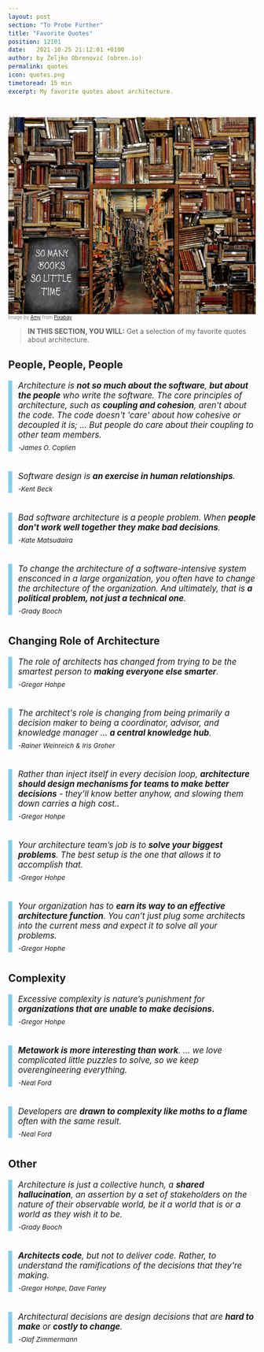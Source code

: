 ```yaml
---
layout: post
section: "To Probe Further"
title: "Favorite Quotes"
position: 12101
date:   2021-10-25 21:12:01 +0100
author: by Željko Obrenović (obren.io)
permalink: quotes
icon: quotes.png
timetoread: 15 min
excerpt: My favorite quotes about architecture.


---
```

<img style="margin-top: -20px; width: 100%; height: 400px; object-fit: cover" 
     src="assets/images/arch/books-g1b2675255_1920.jpg">
<div style="font-size: 70%; margin-top: -16px; color: grey; margin-bottom: 12px">
Image by <a href="https://pixabay.com/users/prettysleepy-2973588/?utm_source=link-attribution&amp;utm_medium=referral&amp;utm_campaign=image&amp;utm_content=5430104">Amy</a> from <a href="https://pixabay.com//?utm_source=link-attribution&amp;utm_medium=referral&amp;utm_campaign=image&amp;utm_content=5430104">Pixabay</a>
</div>

> **IN THIS SECTION, YOU WILL:** Get a selection of my favorite quotes about architecture.

<style>
 .favorite-quote {
     border-left: 8px solid skyblue;
     padding-left: 12px;
     margin-top: 20px;
     margin-bottom: 40px;
     font-size: 120%;
     font-style: italic;
 }
 .author {
     margin-top: 8px;
     font-size: 80%;
 }
</style>

## People, People, People

<div class="favorite-quote">
Architecture is <b>not so much about the software</b>, <b>but about the people</b> who write the software. The core principles of architecture, such as <b>coupling and cohesion</b>, aren't about the code. The code doesn't 'care' about how cohesive or decoupled it is; … But people do care about their coupling to other team members. <div class="author">-James O. Coplien</div>
</div>

<div class="favorite-quote">
Software design is <b>an exercise in human relationships</b>.
<div class="author">-Kent Beck</div>
</div>

<div class="favorite-quote">
Bad software architecture is a people problem. When <b>people don't work well together they make bad decisions</b>.
<div class="author">-Kate Matsudaira</div>
</div>

<div class="favorite-quote">
To change the architecture of a software-intensive system ensconced in a large organization, you often have to change the architecture of the organization. And ultimately, that is <b>a political problem, not just a technical one</b>.
<div class="author">-Grady Booch</div>
</div>

## Changing Role of Architecture

<div class="favorite-quote">
The role of architects has changed from trying to be the smartest person to <b>making everyone else smarter</b>.
<div class="author">-Gregor Hohpe</div>
</div>

<div class="favorite-quote">
The architect's role is changing from being primarily a decision maker to being a coordinator, advisor, and knowledge manager ... <b>a central knowledge hub</b>.
<div class="author">-Rainer Weinreich & Iris Groher</div>
</div>

<div class="favorite-quote">
Rather than inject itself in every decision loop, <b>architecture should design mechanisms for teams to make better decisions</b> - they’ll know better anyhow, and slowing them down carries a high cost..
<div class="author">-Gregor Hohpe</div>
</div>

<div class="favorite-quote">
Your architecture team’s job is to <b>solve your biggest problems</b>. The best setup is the one that allows it to accomplish that.
<div class="author">-Gregor Hohpe</div>
</div>

<div class="favorite-quote">
Your organization has to <b>earn its way to an effective architecture function</b>. You can’t just plug some architects into the current mess and expect it to solve all your problems.
<div class="author">-Gregor Hophe</div>
</div>

## Complexity

<div class="favorite-quote">
Excessive complexity is nature’s punishment for <b>organizations that are unable to make decisions.</b>
<div class="author">-Gregor Hohpe</div>
</div>

<div class="favorite-quote">
<b>Metawork is more interesting than work</b>. ... we love complicated little puzzles to solve, so we keep overengineering everything.
<div class="author">-Neal Ford</div>
</div>

<div class="favorite-quote">
Developers are <b>drawn to complexity like moths to a flame</b> often with the same result.
<div class="author">-Neal Ford</div>
</div>


## Other
 
<div class="favorite-quote">
Architecture is just a collective hunch, a <b>shared hallucination</b>, an assertion by a set of stakeholders on the nature of their observable world, be it a world that is or a world as they wish it to be.
<div class="author">-Grady Booch</div>
</div>
 
<div class="favorite-quote">
<b>Architects code</b>, but not to deliver code. Rather, to understand the ramifications of the decisions that they're making.
<div class="author">-Gregor Hohpe, Dave Farley</div>
</div>

<div class="favorite-quote">
Architectural decisions are design decisions that are <b>hard to make</b> or <b>costly to change</b>.
<div class="author">-Olaf Zimmermann</div>
</div>

